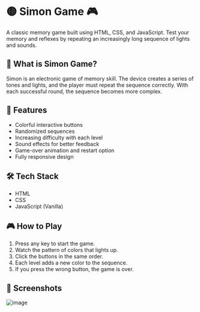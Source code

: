 # 🟡 Simon Game 🎮

A classic memory game built using HTML, CSS, and JavaScript. Test your memory and reflexes by repeating an increasingly long sequence of lights and sounds.

## 🧠 What is Simon Game?

Simon is an electronic game of memory skill. The device creates a series of tones and lights, and the player must repeat the sequence correctly. With each successful round, the sequence becomes more complex.

## 🚀 Features

- Colorful interactive buttons
- Randomized sequences
- Increasing difficulty with each level
- Sound effects for better feedback
- Game-over animation and restart option
- Fully responsive design

## 🛠️ Tech Stack

- HTML
- CSS
- JavaScript (Vanilla)

## 🎮 How to Play

1. Press any key to start the game.
2. Watch the pattern of colors that lights up.
3. Click the buttons in the same order.
4. Each level adds a new color to the sequence.
5. If you press the wrong button, the game is over.

## 📸 Screenshots

![image](https://github.com/user-attachments/assets/7df5b85b-6c21-4288-9f85-991111c2dd1b)



